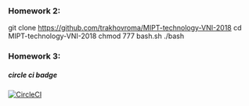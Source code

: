 ### Homework 2:

git clone https://github.com/trakhovroma/MIPT-technology-VNI-2018
cd MIPT-technology-VNI-2018
chmod 777 bash.sh
./bash

### Homework 3:
##### circle ci badge
[![CircleCI](https://circleci.com/gh/trakhovroma/MIPT-technology-VNI-2018.svg?style=svg)](https://circleci.com/gh/trakhovroma/MIPT-technology-VNI-2018/35)

